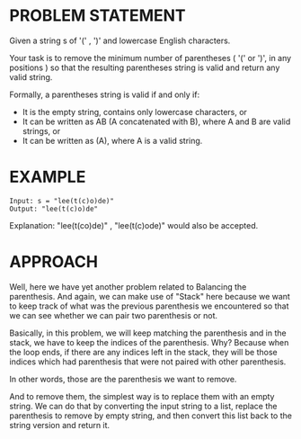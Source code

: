 # PROBLEM STATEMENT

Given a string s of '(' , ')' and lowercase English characters.

Your task is to remove the minimum number of parentheses ( '(' or ')', in any positions ) so that the resulting parentheses string is valid and return any valid string.

Formally, a parentheses string is valid if and only if:

 - It is the empty string, contains only lowercase characters, or
 - It can be written as AB (A concatenated with B), where A and B are valid strings, or
 - It can be written as (A), where A is a valid string.

# EXAMPLE

    Input: s = "lee(t(c)o)de)"
    Output: "lee(t(c)o)de"

Explanation: "lee(t(co)de)" , "lee(t(c)ode)" would also be accepted.


# APPROACH

Well, here we have yet another problem related to Balancing the parenthesis. And again, we can make use of "Stack" here because we want to keep track of what was the previous parenthesis we encountered so that we can see whether we can pair two parenthesis or not.

Basically, in this problem, we will keep matching the parenthesis and in the stack, we have to keep the indices of the parenthesis. Why? Because when the loop ends, if there are any indices left in the stack, they will be those indices which had parenthesis that were not paired with other parenthesis.

In other words, those are the parenthesis we want to remove.

And to remove them, the simplest way is to replace them with an empty string. We can do that by converting the input string to a list, replace the parenthesis to remove by empty string, and then convert this list back to the string version and return it.
